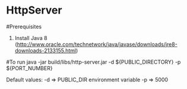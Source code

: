 # HttpServer

#Prerequisites
1. Install Java 8 (http://www.oracle.com/technetwork/java/javase/downloads/jre8-downloads-2133155.html)

#To run
java -jar build/libs/http-server.jar -d ${PUBLIC_DIRECTORY} -p ${PORT_NUMBER}

Default values:
-d => PUBLIC_DIR environment variable
-p => 5000
